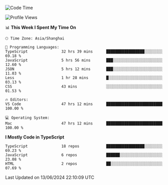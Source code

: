 <!--START_SECTION:waka-->
![Code Time](http://img.shields.io/badge/Code%20Time-6%2C223%20hrs%2046%20mins-blue)

![Profile Views](http://img.shields.io/badge/Profile%20Views-0-blue)

📊 **This Week I Spent My Time On** 

```text
🕑︎ Time Zone: Asia/Shanghai

💬 Programming Languages: 
TypeScript               32 hrs 39 mins      █████████████████░░░░░░░░   69.18 % 
JavaScript               5 hrs 56 mins       ███░░░░░░░░░░░░░░░░░░░░░░   12.60 % 
JSON                     5 hrs 12 mins       ███░░░░░░░░░░░░░░░░░░░░░░   11.03 % 
Less                     1 hr 28 mins        █░░░░░░░░░░░░░░░░░░░░░░░░   03.13 % 
CSS                      43 mins             ░░░░░░░░░░░░░░░░░░░░░░░░░   01.53 % 

🔥 Editors: 
VS Code                  47 hrs 12 mins      █████████████████████████   100.00 % 

💻 Operating System: 
Mac                      47 hrs 12 mins      █████████████████████████   100.00 % 
```

**I Mostly Code in TypeScript** 

```text
TypeScript               18 repos            █████████████████░░░░░░░░   69.23 % 
JavaScript               6 repos             ██████░░░░░░░░░░░░░░░░░░░   23.08 % 
HTML                     2 repos             ██░░░░░░░░░░░░░░░░░░░░░░░   07.69 % 
```




 Last Updated on 13/06/2024 22:10:09 UTC
<!--END_SECTION:waka-->

